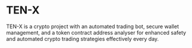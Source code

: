 # TEN-X
TEN-X is a crypto project with an automated trading bot, secure wallet management, and a token contract address analyser for enhanced safety and automated crypto trading strategies effectively every day.
